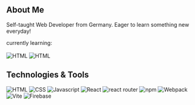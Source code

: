 ## About Me

Self-taught Web Developer from Germany. Eager to learn something new everyday!

currently learning:
<br/></br>
![HTML](https://img.shields.io/badge/Typescript-3178C6?logo=Typescript&logoColor=white)
![HTML](https://img.shields.io/badge/Next.js-black?logo=next.js&logoColor=white)

## Technologies & Tools
![HTML](https://img.shields.io/badge/HTML-e34c26?logo=HTML5&logoColor=white)
![CSS](https://img.shields.io/badge/CSS-2965f1?logo=CSS3&logoColor=white)
![Javascript](https://img.shields.io/badge/Javascript-ebde34?logo=Javascript&logoColor=black)
![React](https://img.shields.io/badge/React-34baeb?logo=react&logoColor=white)
![react router](https://img.shields.io/badge/react%20router-red?logo=react-router&logoColor=black)
![npm](https://img.shields.io/badge/npm-cb3837?logo=npm&logoColor=white)
![Webpack](https://img.shields.io/badge/webpack-1c78c0?logo=webpack&logoColor=white)
![Vite](https://img.shields.io/badge/Vite-A45EE9?logo=vite&logoColor=white)
![Firebase](https://img.shields.io/badge/Firebase-FFA611?logo=firebase&logoColor=white)
